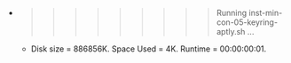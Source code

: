 * >>>>>>>>> Running inst-min-con-05-keyring-aptly.sh ...
  * Disk size = 886856K. Space Used = 4K. Runtime = 00:00:00:01.
